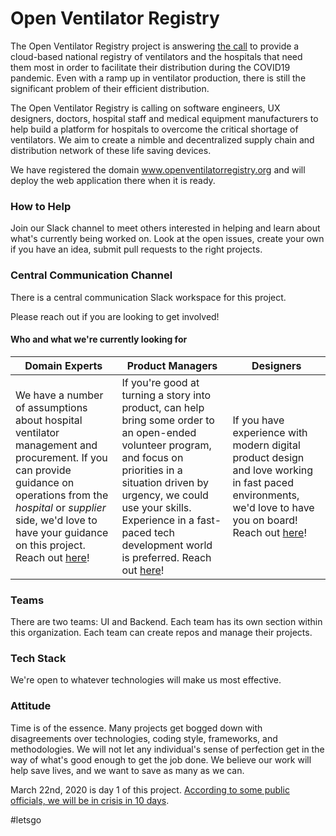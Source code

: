 # Open Ventilator Registry
The Open Ventilator Registry project is answering [the call](https://www.nytimes.com/2020/03/22/opinion/health/ventilator-shortage-coronavirus-solution.html) to provide a cloud-based national registry of ventilators and the hospitals that need them most
in order to facilitate their distribution during the COVID19 pandemic.  Even with a ramp up in ventilator production, there is still the significant problem 
of their efficient distribution.  

The Open Ventilator Registry is calling on software engineers, UX designers, doctors, hospital staff and medical equipment manufacturers to help build a platform for hospitals to overcome the critical shortage of ventilators.  We aim to create a nimble and decentralized supply chain and distribution network of these life saving devices.

We have registered the domain www.openventilatorregistry.org and will deploy the web application there when it is ready.

### How to Help

Join our Slack channel to meet others interested in helping and learn about what's currently being worked on.  Look at the open issues, create your own if you have an idea, submit pull requests to the right projects.

### Central Communication Channel

There is a central communication Slack workspace for this project.

Please reach out if you are looking to get involved!

#### Who and what we're currently looking for

| Domain Experts | Product Managers | Designers |
| --------- | -------- | ---------- |
| We have a number of assumptions about hospital ventilator management and procurement. If you can provide guidance on operations from the _hospital_ or _supplier_ side, we'd love to have your guidance on this project. Reach out [here](mailto:kevtconnolly@gmail.com)! | If you're good at turning a story into product, can help bring some order to an open-ended volunteer program, and focus on priorities in a situation driven by urgency, we could use your skills. Experience in a fast-paced tech development world is preferred. Reach out [here](mailto:kevtconnolly@gmail.com)! | If you have experience with modern digital product design and love working in fast paced environments, we'd love to have you on board! Reach out [here](mailto:kevinconnoly@gmail.com)! |

### Teams
There are two teams: UI and Backend.  Each team has its own section within this organization.  Each team can create repos and manage their projects.

### Tech Stack

We're open to whatever technologies will make us most effective.

### Attitude

Time is of the essence.  Many projects get bogged down with disagreements over technologies, coding style, frameworks,
and methodologies.  We will not let any individual's sense of perfection get in the way of what's good enough to get the job
done.  We believe our work will help save lives, and we want to save as many as we can.

March 22nd, 2020 is day 1 of this project.  [According to some public officials, we will be in crisis in 10 days](https://www.msn.com/en-us/news/us/coronavirus-update-de-blasio-says-nyc-10-days-away-from-widespread-shortages-of-critical-medical-equipment/ar-BB11xrvg?li=BBnb7Kz).  

#letsgo

